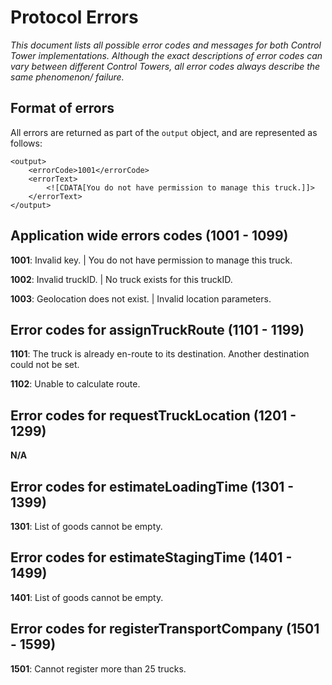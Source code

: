 # Protocol Errors

*This document lists all possible error codes and messages for both Control Tower implementations. Although the exact descriptions of error codes can vary between different Control Towers, all error codes always describe the same phenomenon/ failure.*

## Format of errors
All errors are returned as part of the ```output``` object, and are represented as follows:

```
<output>
    <errorCode>1001</errorCode>
    <errorText>
        <![CDATA[You do not have permission to manage this truck.]]>
    </errorText>
</output>
```


## Application wide errors codes (1001 - 1099)
**1001**: Invalid key. | You do not have permission to manage this truck.

**1002**: Invalid truckID. | No truck exists for this truckID.

**1003**: Geolocation does not exist. | Invalid location parameters.


## Error codes for assignTruckRoute (1101 - 1199)
**1101**: The truck is already en-route to its destination. Another destination could not be set.

**1102**: Unable to calculate route.


## Error codes for requestTruckLocation (1201 - 1299)
**N/A**


## Error codes for estimateLoadingTime (1301 - 1399)
**1301**: List of goods cannot be empty.


## Error codes for estimateStagingTime (1401 - 1499)
**1401**: List of goods cannot be empty.


## Error codes for registerTransportCompany (1501 - 1599)
**1501**: Cannot register more than 25 trucks.